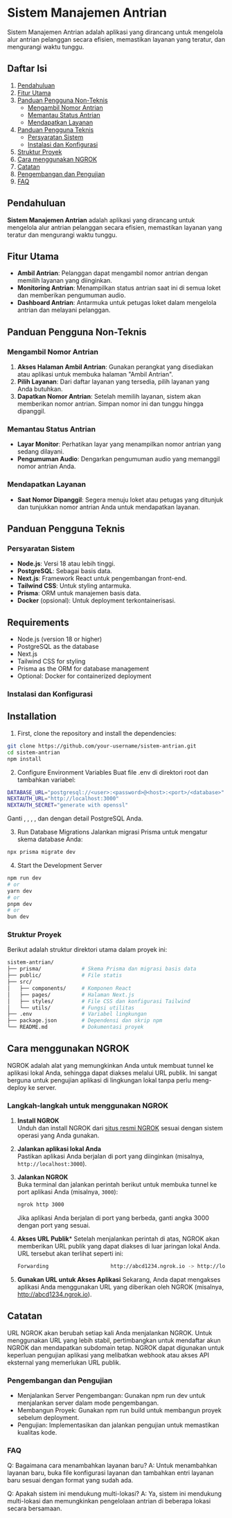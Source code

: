 # Sistem Manajemen Antrian

Sistem Manajemen Antrian adalah aplikasi yang dirancang untuk mengelola alur antrian pelanggan secara efisien, memastikan layanan yang teratur, dan mengurangi waktu tunggu.


## Daftar Isi

1. [Pendahuluan](#pendahuluan)
2. [Fitur Utama](#fitur-utama)
3. [Panduan Pengguna Non-Teknis](#panduan-pengguna-non-teknis)
   - [Mengambil Nomor Antrian](#mengambil-nomor-antrian)
   - [Memantau Status Antrian](#memantau-status-antrian)
   - [Mendapatkan Layanan](#mendapatkan-layanan)
4. [Panduan Pengguna Teknis](#panduan-pengguna-teknis)
   - [Persyaratan Sistem](#persyaratan-sistem)
   - [Instalasi dan Konfigurasi](#instalasi-dan-konfigurasi)
5. [Struktur Proyek](#struktur-proyek)
6. [Cara menggunakan NGROK](#cara-menggunakan-ngrok)
7. [Catatan](#catatan)
8. [Pengembangan dan Pengujian](#pengembangan-dan-pengujian)
9. [FAQ](#faq)
    

## Pendahuluan

**Sistem Manajemen Antrian** adalah aplikasi yang dirancang untuk mengelola alur antrian pelanggan secara efisien, memastikan layanan yang teratur dan mengurangi waktu tunggu.

## Fitur Utama

- **Ambil Antrian**: Pelanggan dapat mengambil nomor antrian dengan memilih layanan yang diinginkan.
- **Monitoring Antrian**: Menampilkan status antrian saat ini di semua loket dan memberikan pengumuman audio.
- **Dashboard Antrian**: Antarmuka untuk petugas loket dalam mengelola antrian dan melayani pelanggan.

## Panduan Pengguna Non-Teknis

### Mengambil Nomor Antrian

1. **Akses Halaman Ambil Antrian**: Gunakan perangkat yang disediakan atau aplikasi untuk membuka halaman "Ambil Antrian".
2. **Pilih Layanan**: Dari daftar layanan yang tersedia, pilih layanan yang Anda butuhkan.
3. **Dapatkan Nomor Antrian**: Setelah memilih layanan, sistem akan memberikan nomor antrian. Simpan nomor ini dan tunggu hingga dipanggil.

### Memantau Status Antrian

- **Layar Monitor**: Perhatikan layar yang menampilkan nomor antrian yang sedang dilayani.
- **Pengumuman Audio**: Dengarkan pengumuman audio yang memanggil nomor antrian Anda.

### Mendapatkan Layanan

- **Saat Nomor Dipanggil**: Segera menuju loket atau petugas yang ditunjuk dan tunjukkan nomor antrian Anda untuk mendapatkan layanan.

## Panduan Pengguna Teknis

### Persyaratan Sistem

- **Node.js**: Versi 18 atau lebih tinggi.
- **PostgreSQL**: Sebagai basis data.
- **Next.js**: Framework React untuk pengembangan front-end.
- **Tailwind CSS**: Untuk styling antarmuka.
- **Prisma**: ORM untuk manajemen basis data.
- **Docker** (opsional): Untuk deployment terkontainerisasi.

## Requirements

- Node.js (version 18 or higher)
- PostgreSQL as the database
- Next.js
- Tailwind CSS for styling
- Prisma as the ORM for database management
- Optional: Docker for containerized deployment

### Instalasi dan Konfigurasi

## Installation

1. First, clone the repository and install the dependencies:

```bash
git clone https://github.com/your-username/sistem-antrian.git
cd sistem-antrian
npm install
```

2. Configure Environment Variables
Buat file .env di direktori root dan tambahkan variabel:
```bash
DATABASE_URL="postgresql://<user>:<password>@<host>:<port>/<database>"
NEXTAUTH_URL="http://localhost:3000"
NEXTAUTH_SECRET="generate with openssl"
```
Ganti <user>, <password>, <host>, <port>, dan <database> dengan detail PostgreSQL Anda.

3. Run Database Migrations
Jalankan migrasi Prisma untuk mengatur skema database Anda:

```bash
npx prisma migrate dev
```

4. Start the Development Server
```bash
npm run dev
# or
yarn dev
# or
pnpm dev
# or
bun dev
```

### Struktur Proyek
Berikut adalah struktur direktori utama dalam proyek ini:
```bash
sistem-antrian/
├── prisma/             # Skema Prisma dan migrasi basis data
├── public/             # File statis
├── src/
│   ├── components/     # Komponen React
│   ├── pages/          # Halaman Next.js
│   ├── styles/         # File CSS dan konfigurasi Tailwind
│   └── utils/          # Fungsi utilitas
├── .env                # Variabel lingkungan
├── package.json        # Dependensi dan skrip npm
└── README.md           # Dokumentasi proyek
```

## Cara menggunakan NGROK

NGROK adalah alat yang memungkinkan Anda untuk membuat tunnel ke aplikasi lokal Anda, sehingga dapat diakses melalui URL publik. Ini sangat berguna untuk pengujian aplikasi di lingkungan lokal tanpa perlu meng-deploy ke server.

### Langkah-langkah untuk menggunakan NGROK

1. **Install NGROK**  
   Unduh dan install NGROK dari [situs resmi NGROK](https://ngrok.com/download) sesuai dengan sistem operasi yang Anda gunakan.

2. **Jalankan aplikasi lokal Anda**  
   Pastikan aplikasi Anda berjalan di port yang diinginkan (misalnya, `http://localhost:3000`).

3. **Jalankan NGROK**  
   Buka terminal dan jalankan perintah berikut untuk membuka tunnel ke port aplikasi Anda (misalnya, `3000`):

   ```bash
   ngrok http 3000
   ```
   Jika aplikasi Anda berjalan di port yang berbeda, ganti angka 3000 dengan port yang sesuai.

4. **Akses URL Publik***
   Setelah menjalankan perintah di atas, NGROK akan memberikan URL publik yang dapat diakses di luar jaringan lokal Anda. URL tersebut akan terlihat seperti ini:
   ```bash
   Forwarding                    http://abcd1234.ngrok.io -> http://localhost:3000
   ```
5. **Gunakan URL untuk Akses Aplikasi**
   Sekarang, Anda dapat mengakses aplikasi Anda menggunakan URL yang diberikan oleh NGROK (misalnya, http://abcd1234.ngrok.io).

## Catatan

URL NGROK akan berubah setiap kali Anda menjalankan NGROK. Untuk menggunakan URL yang lebih stabil, pertimbangkan untuk mendaftar akun NGROK dan mendapatkan subdomain tetap.
NGROK dapat digunakan untuk keperluan pengujian aplikasi yang melibatkan webhook atau akses API eksternal yang memerlukan URL publik.


### Pengembangan dan Pengujian

- Menjalankan Server Pengembangan: Gunakan npm run dev untuk menjalankan server dalam mode pengembangan.
- Membangun Proyek: Gunakan npm run build untuk membangun proyek sebelum deployment.
- Pengujian: Implementasikan dan jalankan pengujian untuk memastikan kualitas kode.

### FAQ

Q: Bagaimana cara menambahkan layanan baru?
A: Untuk menambahkan layanan baru, buka file konfigurasi layanan dan tambahkan entri layanan baru sesuai dengan format yang sudah ada.

Q: Apakah sistem ini mendukung multi-lokasi?
A: Ya, sistem ini mendukung multi-lokasi dan memungkinkan pengelolaan antrian di beberapa lokasi secara bersamaan.
